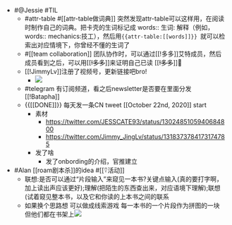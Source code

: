 - #@Jessie #TIL
    - #attr-table #[[attr-table做词典]] 突然发现attr-table可以这样用，在阅读时制作自己的词典。把卡壳的生词标记成 words:: 生词: 解释（例如，words:: mechanics:技工），然后用`{{attr-table:[[words]]}} `就可以检索出对应情境下，你曾经不懂的生词了
    - #[[team collaboration]] 团队协作时，可以通过[[!多多]]艾特成员，然后成员看到之后，可以用[[~~!多多~~]]来证明自己已读 [[~~!多多~~]]🐒
    - [[!JimmyLv]]注册了视频号，更新链接吧bro!
        - ![](https://firebasestorage.googleapis.com/v0/b/firescript-577a2.appspot.com/o/imgs%2Fapp%2FRoamCN%2FPE7vcUhtWV.png?alt=media&token=625aa9f9-761d-4d0b-a755-73f469eb1afb)
    - #telegram 有订阅频道，看之后newsletter是否要在里面分发 [[!Batapha]]
    - {{[[DONE]]}} 每天发一条CN tweet [[October 22nd, 2020]] start
        - 素材
            - https://twitter.com/JESSCATE93/status/1302485105940684800
            - https://twitter.com/Jimmy_JingLv/status/1318373784173174785
        - 发了啥
            - 发了onbording的介绍，官推建立
- #Alan [[roam剧本杀]]的idea #[[⍢活动]]
    - 联想:是否可以通过“片段输入”来窥见一本书?关键点输入(真的要打字啊，加上读出声应该更好);理解(把陌生的东西查出来，对应语境下理解);联想(试着窥见整本书，以及它和你读的上本书之间的联系
    - 如果换个思路想 可以做成线索游戏 每一本书的一个片段作为拼图的一块 但他们都在书架上![](https://firebasestorage.googleapis.com/v0/b/firescript-577a2.appspot.com/o/imgs%2Fapp%2FRoamCN%2F8edptq0dF7.png?alt=media&token=b9229679-ea60-431b-b0ec-9aea72554114)
